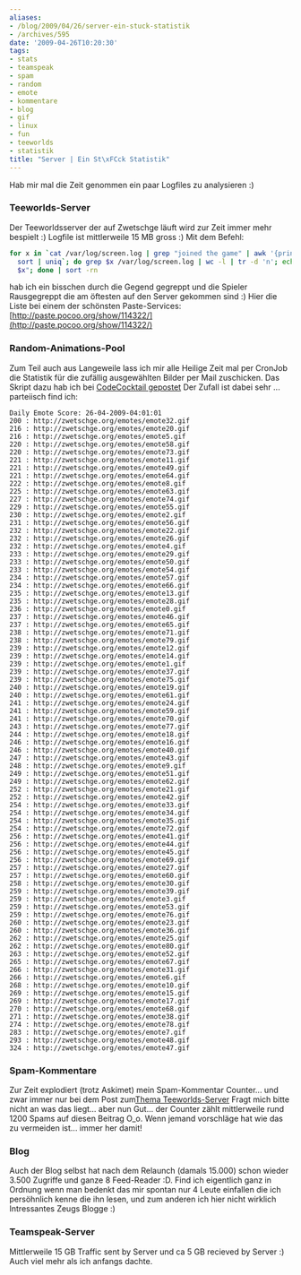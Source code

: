 ```yaml
---
aliases:
- /blog/2009/04/26/server-ein-stuck-statistik
- /archives/595
date: '2009-04-26T10:20:30'
tags:
- stats
- teamspeak
- spam
- random
- emote
- kommentare
- blog
- gif
- linux
- fun
- teeworlds
- statistik
title: "Server | Ein St\xFCck Statistik"
---
```


Hab mir mal die Zeit genommen ein paar Logfiles zu analysieren :)

### Teeworlds-Server

Der Teeworldsserver der auf Zwetschge läuft wird zur Zeit immer mehr
bespielt :) Logfile ist mittlerweile 15 MB gross :) Mit dem Befehl:

``` bash
for x in `cat /var/log/screen.log | grep "joined the game" | awk '{print $3 }' |
  sort | uniq`; do grep $x /var/log/screen.log | wc -l | tr -d 'n'; echo " :
  $x"; done | sort -rn
```

hab ich ein bisschen durch die Gegend gegreppt und die Spieler
Rausgegreppt die am öftesten auf den Server gekommen sind :) Hier die Liste
bei einem der schönsten Paste-Services:
[http://paste.pocoo.org/show/114322/](http://paste.pocoo.org/show/114322/)

### Random-Animations-Pool

Zum Teil auch aus Langeweile lass ich mir alle Heilige Zeit mal per CronJob
die Statistik für die zufällig ausgewählten Bilder per Mail zuschicken. Das
Skript dazu hab ich bei [CodeCocktail gepostet](http://codecocktail.wordpress.com/2009/02/01/zufallszahlen-mit-der-shell-bash/)
Der Zufall ist dabei sehr ... parteiisch find ich:

```
Daily Emote Score: 26-04-2009-04:01:01
200 : http://zwetschge.org/emotes/emote32.gif
216 : http://zwetschge.org/emotes/emote20.gif
216 : http://zwetschge.org/emotes/emote5.gif
220 : http://zwetschge.org/emotes/emote58.gif
220 : http://zwetschge.org/emotes/emote73.gif
221 : http://zwetschge.org/emotes/emote11.gif
221 : http://zwetschge.org/emotes/emote49.gif
221 : http://zwetschge.org/emotes/emote64.gif
222 : http://zwetschge.org/emotes/emote8.gif
225 : http://zwetschge.org/emotes/emote63.gif
227 : http://zwetschge.org/emotes/emote74.gif
229 : http://zwetschge.org/emotes/emote55.gif
230 : http://zwetschge.org/emotes/emote2.gif
231 : http://zwetschge.org/emotes/emote56.gif
232 : http://zwetschge.org/emotes/emote22.gif
232 : http://zwetschge.org/emotes/emote26.gif
232 : http://zwetschge.org/emotes/emote4.gif
233 : http://zwetschge.org/emotes/emote29.gif
233 : http://zwetschge.org/emotes/emote50.gif
233 : http://zwetschge.org/emotes/emote54.gif
234 : http://zwetschge.org/emotes/emote57.gif
234 : http://zwetschge.org/emotes/emote66.gif
235 : http://zwetschge.org/emotes/emote13.gif
235 : http://zwetschge.org/emotes/emote28.gif
236 : http://zwetschge.org/emotes/emote0.gif
237 : http://zwetschge.org/emotes/emote46.gif
237 : http://zwetschge.org/emotes/emote65.gif
238 : http://zwetschge.org/emotes/emote71.gif
238 : http://zwetschge.org/emotes/emote79.gif
239 : http://zwetschge.org/emotes/emote12.gif
239 : http://zwetschge.org/emotes/emote14.gif
239 : http://zwetschge.org/emotes/emote1.gif
239 : http://zwetschge.org/emotes/emote37.gif
239 : http://zwetschge.org/emotes/emote75.gif
240 : http://zwetschge.org/emotes/emote19.gif
240 : http://zwetschge.org/emotes/emote61.gif
241 : http://zwetschge.org/emotes/emote24.gif
241 : http://zwetschge.org/emotes/emote59.gif
241 : http://zwetschge.org/emotes/emote70.gif
243 : http://zwetschge.org/emotes/emote77.gif
244 : http://zwetschge.org/emotes/emote18.gif
246 : http://zwetschge.org/emotes/emote16.gif
246 : http://zwetschge.org/emotes/emote40.gif
247 : http://zwetschge.org/emotes/emote43.gif
248 : http://zwetschge.org/emotes/emote9.gif
249 : http://zwetschge.org/emotes/emote51.gif
249 : http://zwetschge.org/emotes/emote62.gif
252 : http://zwetschge.org/emotes/emote21.gif
252 : http://zwetschge.org/emotes/emote42.gif
254 : http://zwetschge.org/emotes/emote33.gif
254 : http://zwetschge.org/emotes/emote34.gif
254 : http://zwetschge.org/emotes/emote35.gif
254 : http://zwetschge.org/emotes/emote72.gif
256 : http://zwetschge.org/emotes/emote41.gif
256 : http://zwetschge.org/emotes/emote44.gif
256 : http://zwetschge.org/emotes/emote45.gif
256 : http://zwetschge.org/emotes/emote69.gif
257 : http://zwetschge.org/emotes/emote27.gif
257 : http://zwetschge.org/emotes/emote60.gif
258 : http://zwetschge.org/emotes/emote30.gif
259 : http://zwetschge.org/emotes/emote39.gif
259 : http://zwetschge.org/emotes/emote3.gif
259 : http://zwetschge.org/emotes/emote53.gif
259 : http://zwetschge.org/emotes/emote76.gif
260 : http://zwetschge.org/emotes/emote23.gif
260 : http://zwetschge.org/emotes/emote36.gif
262 : http://zwetschge.org/emotes/emote25.gif
262 : http://zwetschge.org/emotes/emote80.gif
263 : http://zwetschge.org/emotes/emote52.gif
265 : http://zwetschge.org/emotes/emote67.gif
266 : http://zwetschge.org/emotes/emote31.gif
266 : http://zwetschge.org/emotes/emote6.gif
268 : http://zwetschge.org/emotes/emote10.gif
269 : http://zwetschge.org/emotes/emote15.gif
269 : http://zwetschge.org/emotes/emote17.gif
270 : http://zwetschge.org/emotes/emote68.gif
271 : http://zwetschge.org/emotes/emote38.gif
274 : http://zwetschge.org/emotes/emote78.gif
283 : http://zwetschge.org/emotes/emote7.gif
293 : http://zwetschge.org/emotes/emote48.gif
324 : http://zwetschge.org/emotes/emote47.gif
```

### Spam-Kommentare

Zur Zeit explodiert (trotz Askimet) mein Spam-Kommentar Counter... und zwar
immer nur bei dem Post zum[Thema Teeworlds-Server](/?p=459) Fragt mich
bitte nicht an was das liegt... aber nun Gut... der Counter zählt
mittlerweile rund 1200 Spams auf diesen Beitrag O_o. Wenn jemand vorschläge
hat wie das zu vermeiden ist... immer her damit!

### Blog

Auch der Blog selbst hat nach dem Relaunch (damals 15.000) schon wieder
3.500 Zugriffe und ganze 8 Feed-Reader :D. Find ich eigentlich ganz in
Ordnung wenn man bedenkt das mir spontan nur 4 Leute einfallen die ich
persöhnlich kenne die ihn lesen, und zum anderen ich hier nicht wirklich
Intressantes Zeugs Blogge :)

### Teamspeak-Server

Mittlerweile 15 GB Traffic sent by Server und ca 5 GB recieved by Server :)
Auch viel mehr als ich anfangs dachte.